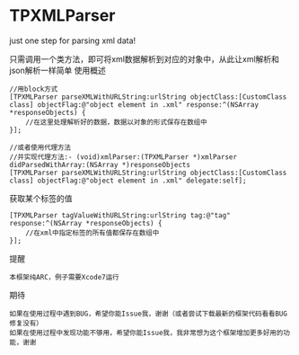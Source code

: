 # TPXMLParser
just one step for parsing xml data!

只需调用一个类方法，即可将xml数据解析到对应的对象中，从此让xml解析和json解析一样简单
使用概述

    //用block方式
    [TPXMLParser parseXMLWithURLString:urlString objectClass:[CustomClass class] objectFlag:@"object element in .xml" response:^(NSArray *responseObjects) {
        //在这里处理解析好的数据，数据以对象的形式保存在数组中
    }];
    
    //或者使用代理方法
    //并实现代理方法:- (void)xmlParser:(TPXMLParser *)xmlParser didParsedWithArray:(NSArray *)responseObjects
    [TPXMLParser parseXMLWithURLString:urlString objectClass:[CustomClass class] objectFlag:@"object element in .xml" delegate:self];

获取某个标签的值

    [TPXMLParser tagValueWithURLString:urlString tag:@"tag" response:^(NSArray *responseObjects) {
        //在xml中指定标签的所有值都保存在数组中
    }];

提醒

    本框架纯ARC，例子需要Xcode7运行

期待

    如果在使用过程中遇到BUG，希望你能Issue我，谢谢（或者尝试下载最新的框架代码看看BUG修复没有）
    如果在使用过程中发现功能不够用，希望你能Issue我，我非常想为这个框架增加更多好用的功能，谢谢
